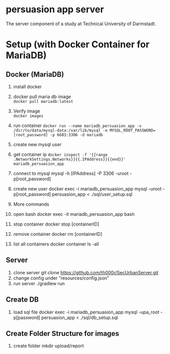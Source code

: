# persuasion app server
The server component of a study at Technical University of Darmstadt.

# Setup (with Docker Container for MariaDB)

## Docker (MariaDB)

1. install docker
2. docker pull maria db image\
```docker pull mariadb:latest```
  1. Verify image\
  ```docker images```
3. run container
```docker run --name mariadb_persuasion_app -v /dir/to/data/mysql-data:/var/lib/mysql -e MYSQL_ROOT_PASSWORD=[root_password] -p 6603:3306 -d mariadb```
4. create new mysql user
  1. get container ip
  ```docker inspect -f '{{range .NetworkSettings.Networks}}{{.IPAddress}}{{end}}' mariadb_persuasion_app```
  2. connect to mysql
  mysql -h [IPAddress] -P 3306 -uroot -p[root_password]
  3. create new user
  docker exec -i mariadb_persuasion_app  mysql -uroot -p[root_password] persuasion_app < ./sql/user_setup.sql
  
5. More commands
  1. open bash
  docker exec -it mariadb_persuasion_app bash
  2. stop container
  docker stop [containerID]
  3. remove container
  docker rm [containerID]
  4. list all containers
  docker container ls -all

  
  
## Server
1. clone server 
git clone https://github.com/th000r/SecUrbanServer.git
2. change config under "resources/config.json"
3. run server
./gradlew run

## Create DB
1. load sql file
docker exec -i mariadb_persuasion_app  mysql -upa_root -p[password] persuasion_app < ./sql/db_setup.sql

## Create Folder Structure for images
1. create folder
mkdir upload/report







